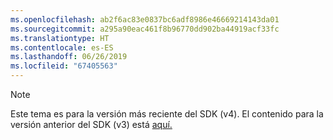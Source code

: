 ```yaml
---
ms.openlocfilehash: ab2f6ac83e0837bc6adf8986e46669214143da01
ms.sourcegitcommit: a295a90eac461f8b96770dd902ba44919acf33fc
ms.translationtype: HT
ms.contentlocale: es-ES
ms.lasthandoff: 06/26/2019
ms.locfileid: "67405563"
---
```

> [!NOTE] 
> Este tema es para la versión más reciente del SDK (v4). El contenido para la versión anterior del SDK (v3) está [aquí.](https://docs.microsoft.com/azure/bot-service/?view=azure-bot-service-3.0)
